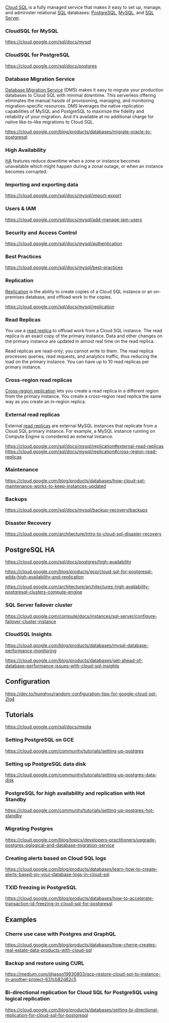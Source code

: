 [Cloud SQL](https://cloud.google.com/sql ) is a fully managed service that makes it easy to set up, manage, and administer relational [SQL](SQL) databases: [PostgreSQL](  https://www.postgresql.org/ ), [MySQL](  https://www.mysql.com/  ), and [SQL Server](   https://wikipedia.org/wiki/Microsoft_SQL_Server ).


### CloudSQL for MySQL

https://cloud.google.com/sql/docs/mysql

### CloudSQL for PostgreSQL

https://cloud.google.com/sql/docs/postgres

### Database Migration Service

[Database Migration Service](https://cloud.google.com/database-migration
) (DMS) makes it easy to migrate your production databases to Cloud SQL with minimal downtime. This serverless offering eliminates the manual hassle of provisioning, managing, and monitoring migration-specific resources. DMS leverages the native replication capabilities of MySQL and PostgreSQL to maximize the fidelity and reliability of your migration. And it’s available at no additional charge for native like-to-like migrations to Cloud SQL.

https://cloud.google.com/blog/products/databases/migrate-oracle-to-postgresql


### High Availability

[HA](https://cloud.google.com/sql/docs/mysql/high-availability
) features reduce downtime when a zone or instance becomes unavailable which might happen during a zonal outage, or when an instance becomes corrupted.


### Importing and exporting data


https://cloud.google.com/sql/docs/mysql/import-export

### Users & IAM

https://cloud.google.com/sql/docs/mysql/add-manage-iam-users

### Security and Access Control

https://cloud.google.com/sql/docs/mysql/authentication

### Best Practices

https://cloud.google.com/sql/docs/mysql/best-practices

### Replication

[Replication]( https://cloud.google.com/sql/docs/sqlserver/replication?hl=en   ) is the ability to create copies of a Cloud SQL instance or an on-premises database, and offload work to the copies.



https://cloud.google.com/sql/docs/mysql/replication

### Read Replicas

You use a [read replica](  https://cloud.google.com/sql/docs/mysql/replication/create-replica ) to offload work from a Cloud SQL instance. The read replica is an exact copy of the primary instance. Data and other changes on the primary instance are updated in almost real time on the read replica.

Read replicas are read-only; you cannot write to them. The read replica processes queries, read requests, and analytics traffic, thus reducing the load on the primary instance. You can have up to 10 read replicas per primary instance.

### Cross-region read replicas


[Cross-region replication](   https://cloud.google.com/sql/docs/mysql/replication#cross-region-read-replicas ) lets you create a read replica in a different region from the primary instance. You create a cross-region read replica the same way as you create an in-region replica.



### External read replicas

External [read replicas](https://cloud.google.com/sql/docs/mysql/replication#read-replicas) are external MySQL instances that replicate from a Cloud SQL primary instance. For example, a MySQL instance running on Compute Engine is considered an external instance.

https://cloud.google.com/sql/docs/mysql/replication#external-read-replicas
https://cloud.google.com/sql/docs/mysql/replication#cross-region-read-replicas





### Maintenance

https://cloud.google.com/blog/products/databases/how-cloud-sql-maintenance-works-to-keep-instances-updated

### Backups


https://cloud.google.com/sql/docs/mysql/backup-recovery/backups

### Disaster Recovery

https://cloud.google.com/architecture/intro-to-cloud-sql-disaster-recovery

## PostgreSQL HA

https://cloud.google.com/sql/docs/postgres/high-availability

https://cloud.google.com/blog/products/gcp/cloud-sql-for-postgresql-adds-high-availability-and-replication

https://cloud.google.com/architecture/architectures-high-availability-postgresql-clusters-compute-engine


### SQL Server failover cluster

https://cloud.google.com/compute/docs/instances/sql-server/configure-failover-cluster-instance

### CloudSQL Insights

https://cloud.google.com/blog/products/databases/mysql-database-performance-monitoring

https://cloud.google.com/blog/products/databases/get-ahead-of-database-performance-issues-with-cloud-sql-insights

## Configuration

https://dev.to/hunghvu/random-configuration-tips-for-google-cloud-sql-2lg4

## Tutorials

https://cloud.google.com/sql/docs/media

### Setting PostgreSQL on GCE

https://cloud.google.com/community/tutorials/setting-up-postgres

### Setting up PostgreSQL data disk

https://cloud.google.com/community/tutorials/setting-up-postgres-data-disk

### PostgreSQL for high availability and replication with Hot Standby

https://cloud.google.com/community/tutorials/setting-up-postgres-hot-standby


### Migrating Postgres 

https://cloud.google.com/blog/topics/developers-practitioners/upgrade-postgres-pglogical-and-database-migration-service

### Creating alerts based on Cloud SQL logs

https://cloud.google.com/blog/products/databases/learn-how-to-create-alerts-based-on-your-database-logs-in-cloud-sql


### TXID freezing in PostgreSQL

https://cloud.google.com/blog/products/databases/how-to-accelerate-transaction-id-freezing-in-cloud-sql-for-postgresql

## Examples

### Cherre use case with Postgres and GraphQL

https://cloud.google.com/blog/products/databases/how-cherre-creates-real-estate-data-products-with-cloud-sql

### Backup and restore using CURL

https://medium.com/@jason19930803/gcp-restore-cloud-sql-to-instance-in-another-project-631cb82d82c5

### Bi-directional replication for Cloud SQL for PostgreSQL using logical replication
https://cloud.google.com/blog/products/databases/setting-bi-directional-replication-for-cloud-sql-for-postgresql

